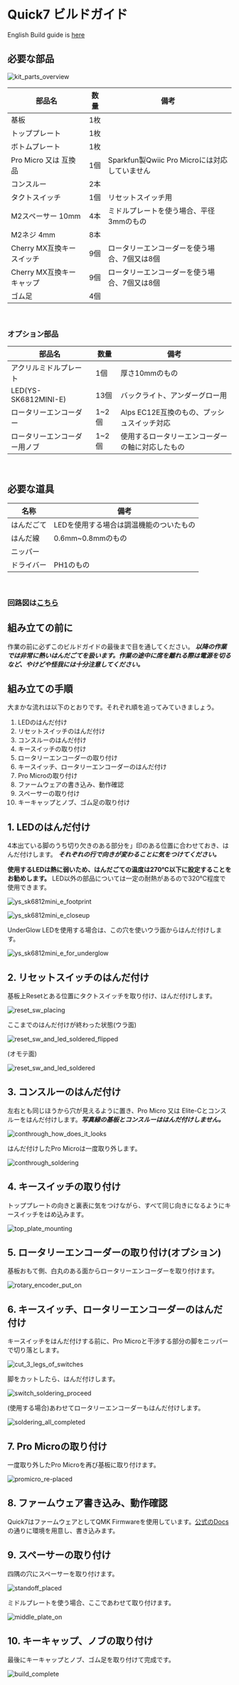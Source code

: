 # Quick7 ビルドガイド

English Build guide is [here](Buildguide-en.md)

## 必要な部品

![kit_parts_overview](imgs/IMG_0387.jpeg)

|部品名|数量|備考|
|---|---|---|
|基板|1枚|
|トッププレート|1枚|
|ボトムプレート|1枚|
|Pro Micro 又は 互換品|1個|Sparkfun製Qwiic Pro Microには対応していません|
|コンスルー|2本|
|タクトスイッチ|1個|リセットスイッチ用|
|M2スペーサー 10mm|4本|ミドルプレートを使う場合、平径3mmのもの|
|M2ネジ 4mm|8本|
|Cherry MX互換キースイッチ|9個|ロータリーエンコーダーを使う場合、7個又は8個|
|Cherry MX互換キーキャップ|9個|ロータリーエンコーダーを使う場合、7個又は8個|
|ゴム足|4個|
<br />

### オプション部品

|部品名|数量|備考|
|---|---|---|
|アクリルミドルプレート|1個|厚さ10mmのもの|
|LED(YS-SK6812MINI-E)|13個|バックライト、アンダーグロー用|
|ロータリーエンコーダー|1~2個|Alps EC12E互換のもの、プッシュスイッチ対応|
|ロータリーエンコーダー用ノブ|1~2個|使用するロータリーエンコーダーの軸に対応したもの|
<br />

## 必要な道具

|名称|備考|
|---|---|
|はんだごて|LEDを使用する場合は調温機能のついたもの|
|はんだ線|0.6mm~0.8mmのもの|
|ニッパー|
|ドライバー|PH1のもの|
<br />

### 回路図は[こちら](Quick7.pdf)

## 組み立ての前に
作業の前に必ずこのビルドガイドの最後まで目を通してください。
***以降の作業では非常に熱いはんだごてを扱います。作業の途中に席を離れる際は電源を切るなど、やけどや怪我には十分注意してください。***


## 組み立ての手順
大まかな流れは以下のとおりです。それぞれ順を追ってみていきましょう。

1. LEDのはんだ付け
1. リセットスイッチのはんだ付け
1. コンスルーのはんだ付け
1. キースイッチの取り付け
1. ロータリーエンコーダーの取り付け
1. キースイッチ、ロータリーエンコーダーのはんだ付け
1. Pro Microの取り付け
1. ファームウェアの書き込み、動作確認
1. スペーサーの取り付け
1. キーキャップとノブ、ゴム足の取り付け

## 1. LEDのはんだ付け
4本出ている脚のうち切り欠きのある部分を」印のある位置に合わせておき、はんだ付けします。
***それぞれの行で向きが変わることに気をつけてください。***

**使用するLEDは熱に弱いため、はんだごての温度は270℃以下に設定することをお勧めします。**
LED以外の部品については一定の耐熱があるので320℃程度で使用できます。

![ys_sk6812mini_e_footprint](imgs/IMG_0366.png)

![ys_sk6812mini_e_closeup](imgs/IMG_0366_1.png)

UnderGlow LEDを使用する場合は、この穴を使いウラ面からはんだ付けします。

![ys_sk6812mini_e_for_underglow](imgs/IMG_0366_2.png)

## 2. リセットスイッチのはんだ付け
基板上Resetとある位置にタクトスイッチを取り付け、はんだ付けします。

![reset_sw_placing](imgs/IMG_0368.jpeg)

ここまでのはんだ付けが終わった状態(ウラ面)

![reset_sw_and_led_soldered_flipped](imgs/IMG_0369.jpeg)

(オモテ面)

![reset_sw_and_led_soldered](imgs/IMG_0370.jpeg)


## 3. コンスルーのはんだ付け
左右とも同じほうから穴が見えるように置き、Pro Micro 又は Elite-Cとコンスルーをはんだ付けします。***写真緑の基板とコンスルーははんだ付けしません。***

![conthrough_how_does_it_looks](imgs/IMG_0372.jpeg)

はんだ付けしたPro Microは一度取り外します。

![conthrough_soldering](imgs/IMG_0373.jpeg)

## 4. キースイッチの取り付け
トッププレートの向きと裏表に気をつけながら、すべて同じ向きになるようにキースイッチをはめ込みます。

![top_plate_mounting](imgs/IMG_0375.jpeg)

## 5. ロータリーエンコーダーの取り付け(オプション)
基板おもて側、白丸のある面からロータリーエンコーダーを取り付けます。

![rotary_encoder_put_on](imgs/IMG_0376.jpeg)

## 6. キースイッチ、ロータリーエンコーダーのはんだ付け
キースイッチをはんだ付けする前に、Pro Microと干渉する部分の脚をニッパーで切り落とします。

![cut_3_legs_of_switches](imgs/IMG_0377.png)

脚をカットしたら、はんだ付けします。

![switch_soldering_proceed](imgs/IMG_0381.jpeg)

(使用する場合)あわせてロータリーエンコーダーもはんだ付けします。

![soldering_all_completed](imgs/IMG_0392.jpeg)

## 7. Pro Microの取り付け
一度取り外したPro Microを再び基板に取り付けます。

![promicro_re-placed](imgs/IMG_0393.jpeg)

## 8. ファームウェア書き込み、動作確認
Quick7はファームウェアとしてQMK Firmwareを使用しています。[公式のDocs](https://docs.qmk.fm/)の通りに環境を用意し、書き込みます。

## 9. スペーサーの取り付け
四隅の穴にスペーサーを取り付けます。

![standoff_placed](imgs/IMG_0394.jpeg)

ミドルプレートを使う場合、ここであわせて取り付けます。

![middle_plate_on](imgs/IMG_0395.jpeg)

## 10. キーキャップ、ノブの取り付け
最後にキーキャップとノブ、ゴム足を取り付けて完成です。

![build_complete](imgs/IMG_4044.jpeg)
